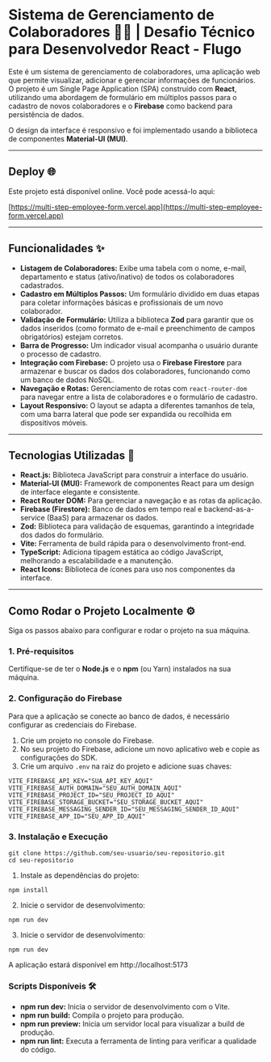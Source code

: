 # Sistema de Gerenciamento de Colaboradores 🧑‍💻 | Desafio Técnico para Desenvolvedor React - Flugo

Este é um sistema de gerenciamento de colaboradores, uma aplicação web que permite visualizar, adicionar e gerenciar informações de funcionários. O projeto é um Single Page Application (SPA) construído com **React**, utilizando uma abordagem de formulário em múltiplos passos para o cadastro de novos colaboradores e o **Firebase** como backend para persistência de dados.

O design da interface é responsivo e foi implementado usando a biblioteca de componentes **Material-UI (MUI)**.

---
## Deploy 🌐

Este projeto está disponível online. Você pode acessá-lo aqui:

[https://multi-step-employee-form.vercel.app](https://multi-step-employee-form.vercel.app)

---

## Funcionalidades ✨

* **Listagem de Colaboradores:** Exibe uma tabela com o nome, e-mail, departamento e status (ativo/inativo) de todos os colaboradores cadastrados.
* **Cadastro em Múltiplos Passos:** Um formulário dividido em duas etapas para coletar informações básicas e profissionais de um novo colaborador.
* **Validação de Formulário:** Utiliza a biblioteca **Zod** para garantir que os dados inseridos (como formato de e-mail e preenchimento de campos obrigatórios) estejam corretos.
* **Barra de Progresso:** Um indicador visual acompanha o usuário durante o processo de cadastro.
* **Integração com Firebase:** O projeto usa o **Firebase Firestore** para armazenar e buscar os dados dos colaboradores, funcionando como um banco de dados NoSQL.
* **Navegação e Rotas:** Gerenciamento de rotas com `react-router-dom` para navegar entre a lista de colaboradores e o formulário de cadastro.
* **Layout Responsivo:** O layout se adapta a diferentes tamanhos de tela, com uma barra lateral que pode ser expandida ou recolhida em dispositivos móveis.

---

## Tecnologias Utilizadas 🚀

* **React.js:** Biblioteca JavaScript para construir a interface do usuário.
* **Material-UI (MUI):** Framework de componentes React para um design de interface elegante e consistente.
* **React Router DOM:** Para gerenciar a navegação e as rotas da aplicação.
* **Firebase (Firestore):** Banco de dados em tempo real e backend-as-a-service (BaaS) para armazenar os dados.
* **Zod:** Biblioteca para validação de esquemas, garantindo a integridade dos dados do formulário.
* **Vite:** Ferramenta de build rápida para o desenvolvimento front-end.
* **TypeScript:** Adiciona tipagem estática ao código JavaScript, melhorando a escalabilidade e a manutenção.
* **React Icons:** Biblioteca de ícones para uso nos componentes da interface.

---

## Como Rodar o Projeto Localmente ⚙️

Siga os passos abaixo para configurar e rodar o projeto na sua máquina.

### 1. Pré-requisitos
Certifique-se de ter o **Node.js** e o **npm** (ou Yarn) instalados na sua máquina.

### 2. Configuração do Firebase
Para que a aplicação se conecte ao banco de dados, é necessário configurar as credenciais do Firebase.

1.  Crie um projeto no console do Firebase.
2.  No seu projeto do Firebase, adicione um novo aplicativo web e copie as configurações do SDK.
3.  Crie um arquivo `.env` na raiz do projeto e adicione suas chaves:

```env
VITE_FIREBASE_API_KEY="SUA_API_KEY_AQUI"
VITE_FIREBASE_AUTH_DOMAIN="SEU_AUTH_DOMAIN_AQUI"
VITE_FIREBASE_PROJECT_ID="SEU_PROJECT_ID_AQUI"
VITE_FIREBASE_STORAGE_BUCKET="SEU_STORAGE_BUCKET_AQUI"
VITE_FIREBASE_MESSAGING_SENDER_ID="SEU_MESSAGING_SENDER_ID_AQUI"
VITE_FIREBASE_APP_ID="SEU_APP_ID_AQUI"
```
### 3. Instalação e Execução
```
git clone https://github.com/seu-usuario/seu-repositorio.git
cd seu-repositorio
```
1. Instale as dependências do projeto:
```
npm install
```
2. Inicie o servidor de desenvolvimento:
```
npm run dev
```
3. Inicie o servidor de desenvolvimento:
```
npm run dev
```
A aplicação estará disponível em http://localhost:5173

### Scripts Disponíveis 🛠️

* **npm run dev:** Inicia o servidor de desenvolvimento com o Vite.
* **npm run build:** Compila o projeto para produção.
* **npm run preview:** Inicia um servidor local para visualizar a build de produção.
* **npm run lint:** Executa a ferramenta de linting para verificar a qualidade do código.
